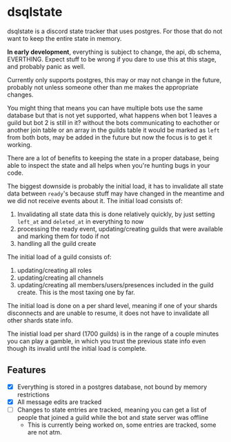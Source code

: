 # dsqlstate

dsqlstate is a discord state tracker that uses postgres. For those that do not want to keep the entire state in memory.

**In early development**, everything is subject to change, the api, db schema, EVERTHING. Expect stuff to be wrong if you dare to use this at this stage, and probably panic as well.

Currently only supports postgres, this may or may not change in the future, probably not unless someone other than me makes the appropriate changes.

You might thing that means you can have multiple bots use the same database but that is not yet supported, what happens when bot 1 leaves a guild but bot 2 is still in it? without the bots communicating to eachother or another join table or an array in the guilds table it would be marked as `left` from both bots, may be added in the future but now the focus is to get it working.

There are a lot of benefits to keeping the state in a proper database, being able to inspect the state and all helps when you're hunting bugs in your code.

The biggest downside is probably the initial load, it has to invalidate all state data between `ready`'s because stuff may have changed in the meantime and we did not receive events about it.
The initial load consists of:

 1. Invalidating all state data this is done relatively quickly, by just setting `left_at` and `deleted_at` in everything to now
 2. processing the ready event, updating/creating guilds that were available and marking them for todo if not
 3. handling all the guild create

The initial load of a guild consists of:
 
 1. updating/creating all roles
 2. updating/creating all channels
 3. updating/creating all members/users/presences included in the guild create. This is the most taxing one by far.

The initial load is done on a per shard level, meaning if one of your shards disconnects and are unable to resume, it does not have to invalidate all other shards state info.

The inistial load per shard (1700 guilds) is in the range of a couple minutes
you can play a gamble, in which you trust the previous state info even though its invalid until the initial load is complete.

## Features

 - [x] Everything is stored in a postgres database, not bound by memory restrictions
 - [x] All message edits are tracked
 - [ ] Changes to state entries are tracked, meaning you can get a list of people that joined a guild while the bot and state server was offline
     - This is currently being worked on, some entries are tracked, some are not atm.



